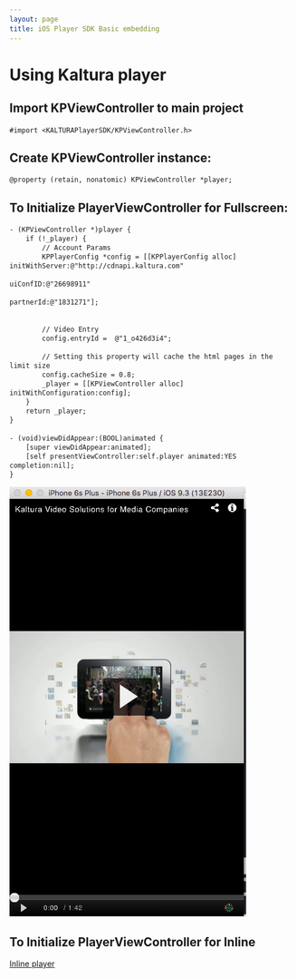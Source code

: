 ```yaml
---
layout: page
title: iOS Player SDK Basic embedding  
---
```



# Using Kaltura player

## Import KPViewController to main project

```
#import <KALTURAPlayerSDK/KPViewController.h>
```

## Create KPViewController instance:

```
@property (retain, nonatomic) KPViewController *player;
```

## To Initialize PlayerViewController for Fullscreen:

``` objc 
- (KPViewController *)player {
    if (!_player) {
        // Account Params
        KPPlayerConfig *config = [[KPPlayerConfig alloc] initWithServer:@"http://cdnapi.kaltura.com"
                                                         uiConfID:@"26698911"
                                                         partnerId:@"1831271"];
        
        
        // Video Entry
        config.entryId =  @"1_o426d3i4";
        
        // Setting this property will cache the html pages in the limit size
        config.cacheSize = 0.8;
        _player = [[KPViewController alloc] initWithConfiguration:config];
    }
    return _player;
}

- (void)viewDidAppear:(BOOL)animated {
    [super viewDidAppear:animated];
    [self presentViewController:self.player animated:YES completion:nil];
}
```
![iOS-fullscreen](./images/iOS-fullscreen-embed.png)


## To Initialize PlayerViewController for Inline

[Inline player](Fullscreen-inline-iOS)

